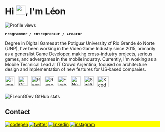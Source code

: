<h1 align="left">Hi <img src="https://raw.githubusercontent.com/kaueMarques/kaueMarques/master/hi.gif" height="30px">, I'm Léon</h1>
<p align="left"> <img src="https://komarev.com/ghpvc/?username=leongdev&color=yellow" alt="Profile views" /> </p>

**`Programmer / Entrepreneur / Creator`**

Degree in Digital Games at the Potiguar University of Rio Grande do Norte (UNP), I've been working in the Video Game Industry since 2015, primarily as a generalist Game Developer, making cross-industry projects, serious games, and advergames in the mobile industry. Currently, I'm working as a Mobile Technical Lead at IT Crowd Argentina, focused on architecture design and implementation of new features for US-based companies.

<img align="left" alt="TypeScript" width="30px" style="padding-right:10px;" src="https://cdn.jsdelivr.net/gh/devicons/devicon/icons/typescript/typescript-plain.svg" />
<img align="left" alt="Git" width="30px" style="padding-right:10px;" src="https://cdn.jsdelivr.net/gh/devicons/devicon/icons/git/git-original.svg" />
<img align="left" alt="React" width="30px" style="padding-right:10px;" src="https://cdn.jsdelivr.net/gh/devicons/devicon/icons/react/react-original.svg" />
<img align="left" alt="React" width="30px" style="padding-right:10px;" src="https://cdn.jsdelivr.net/gh/devicons/devicon/icons/redux/redux-original.svg" />
<img align="left" alt="Firebase" width="30px" style="padding-right:10px;" src="https://cdn.jsdelivr.net/gh/devicons/devicon/icons/firebase/firebase-plain.svg" />
<img align="left" alt="NodeJS" width="30px" style="padding-right:10px;" src="https://cdn.jsdelivr.net/gh/devicons/devicon/icons/nodejs/nodejs-original.svg" />
<img align="left" alt="Swift" width="30px" style="padding-right:10px;" src="https://cdn.jsdelivr.net/gh/devicons/devicon/icons/swift/swift-original.svg" />          
<img align="left" alt="Xcode" width="35px" style="padding-right:10px;" src="https://cdn.jsdelivr.net/gh/devicons/devicon/icons/xcode/xcode-original.svg" />

<br />

#

![FLeonGDev GitHub stats](https://github-readme-stats.vercel.app/api?username=leongdev&show_icons=true&theme=radical)

## Contact

<p align="left" style="background:yellow">
<a href="https://leongdev.com/" target="_blank">
  <img align="center" src="https://img.shields.io/badge/-leongdev.com-05122A?style=flat&logo=codepen" alt="codepen"/>
</a>
<a href="https://twitter.com/leongdev" target="_blank">
  <img align="center" src="https://img.shields.io/badge/-@leongdev-05122A?style=flat&logo=twitter" alt="twitter"/>  
</a>
<a href="https://www.linkedin.com/in/leonwalras0/" target="_blank">
  <img align="center" src="https://img.shields.io/badge/-leonwalras0-05122A?style=flat&logo=linkedin" alt="linkedin"/>
</a>
<a href="https://www.instagram.com/leong.dev" target="_blank">
 <img align="center" src="https://img.shields.io/badge/-leong.dev-05122A?style=flat&logo=instagram" alt="instagram"/>
</a>
</p>
